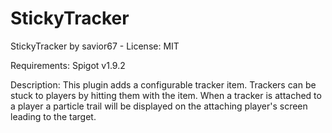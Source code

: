 # StickyTracker
StickyTracker by savior67 - 
License: 
MIT 

Requirements:
Spigot v1.9.2

Description:
This plugin adds a configurable tracker item. Trackers can be stuck to players by hitting them with the item. When a tracker is attached to a player a particle trail will be displayed on the attaching player's screen leading to the target.
